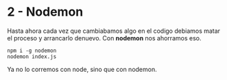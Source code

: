 # 2 - Nodemon

Hasta ahora cada vez que cambiabamos algo en el codigo debiamos matar el proceso y arrancarlo denuevo. Con **nodemon** nos ahorramos eso.

```text
npm i -g nodemon
nodemon index.js
```

Ya no lo corremos con node, sino que con nodemon.



